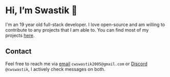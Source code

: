 # Hi, I’m Swastik 👋
I'm an 19 year old full-stack developer. I love open-source and am willing to contribute to any projects that I am able to. You can find most of my projects [here](https:github.com/CodeWithSwastik).

## Contact
Feel free to reach me via [email](mailto:cwswastik2005@gmail.com) `cwswastik2005@gmail.com` or [Discord](https://discord.com/users/879644654587478027) `@cwswastik`, I actively check messages on both. 
